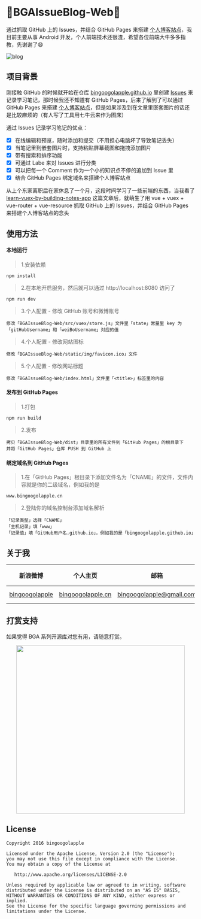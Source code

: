 :running:BGAIssueBlog-Web:running:
============

通过抓取 GitHub 上的 Issues，并结合 GitHub Pages 来搭建 [个人博客站点](www.bingoogolapple.cn)，我目前主要从事 Android 开发，个人前端技术还很渣，希望各位前端大牛多多指教，先谢谢了:smile:

![blog](https://cloud.githubusercontent.com/assets/8949716/18125163/ad400c3e-6fa7-11e6-833b-ac1d1dbc224f.png)

## 项目背景

刚接触 GitHub 的时候就开始在仓库 [bingoogolapple.github.io](https://github.com/bingoogolapple/bingoogolapple.github.io) 里创建 [Issues](https://github.com/bingoogolapple/bingoogolapple.github.io/issues) 来记录学习笔记，那时候我还不知道有 GitHub Pages，后来了解到了可以通过 GitHub Pages 来搭建 [个人博客站点](www.bingoogolapple.cn)，但是如果涉及到在文章里嵌套图片的话还是比较麻烦的（有人写了工具用七牛云来作为图床）

通过 Issues 记录学习笔记的优点：

- [x] 在线编辑和预览，随时添加和提交（不用担心电脑坏了导致笔记丢失）
- [x] 当笔记里到嵌套图片时，支持粘贴屏幕截图和拖拽添加图片
- [x] 带有搜索和排序功能
- [x] 可通过 Labe 来对 Issues 进行分类
- [x] 可以把每一个 Comment 作为一个小的知识点不停的追加到 Issue 里
- [x] 结合 GitHub Pages 绑定域名来搭建个人博客站点

从上个东家离职后在家休息了一个月，这段时间学习了一些前端的东西，当我看了 [learn-vuex-by-building-notes-app](https://coligo.io/learn-vuex-by-building-notes-app) 这篇文章后，就萌生了用 vue + vuex + vue-router + vue-resource 抓取 GitHub 上的 Issues，并结合 GitHub Pages 来搭建个人博客站点的念头

## 使用方法

#### 本地运行

> 1.安装依赖

```
npm install
```
> 2.在本地开启服务，然后就可以通过 http://localhost:8080 访问了

```
npm run dev
```
> 3.个人配置 - 修改 GitHub 账号和微博账号

```
修改「BGAIssueBlog-Web/src/vuex/store.js」文件里「state」常量里 key 为「gitHubUsername」和「weiBoUsername」对应的值
```
> 4.个人配置 - 修改网站图标

```
修改「BGAIssueBlog-Web/static/img/favicon.ico」文件
```
> 5.个人配置 - 修改网站标题

```
修改「BGAIssueBlog-Web/index.html」文件里「<title>」标签里的内容
```

#### 发布到 GitHub Pages

> 1.打包

```
npm run build
```
> 2.发布

```
拷贝「BGAIssueBlog-Web/dist」目录里的所有文件到「GitHub Pages」的根目录下
并将「GitHub Pages」仓库 PUSH 到 GitHub 上
```

#### 绑定域名到 GitHub Pages
> 1.在「GitHub Pages」根目录下添加文件名为「CNAME」的文件，文件内容就是你的二级域名，例如我的是

```
www.bingoogolapple.cn
```
> 2.登陆你的域名控制台添加域名解析

```
「记录类型」选择「CNAME」
「主机记录」填「www」
「记录值」填「GitHub用户名.github.io」，例如我的是「bingoogolapple.github.io」
```

## 关于我

| 新浪微博 | 个人主页 | 邮箱 | BGA系列开源库QQ群
| ------------ | ------------- | ------------ | ------------ |
| <a href="http://weibo.com/bingoogol" target="_blank">bingoogolapple</a> | <a  href="http://www.bingoogolapple.cn" target="_blank">bingoogolapple.cn</a>  | <a href="mailto:bingoogolapple@gmail.com" target="_blank">bingoogolapple@gmail.com</a> | ![BGA_CODE_CLUB](http://7xk9dj.com1.z0.glb.clouddn.com/BGA_CODE_CLUB.png?imageView2/2/w/200) |

## 打赏支持

如果觉得 BGA 系列开源库对您有用，请随意打赏。

<p align="center">
  <img src="http://7xk9dj.com1.z0.glb.clouddn.com/bga_pay.png" width="450">
</p>

## License

    Copyright 2016 bingoogolapple

    Licensed under the Apache License, Version 2.0 (the "License");
    you may not use this file except in compliance with the License.
    You may obtain a copy of the License at

       http://www.apache.org/licenses/LICENSE-2.0

    Unless required by applicable law or agreed to in writing, software
    distributed under the License is distributed on an "AS IS" BASIS,
    WITHOUT WARRANTIES OR CONDITIONS OF ANY KIND, either express or implied.
    See the License for the specific language governing permissions and
    limitations under the License.
